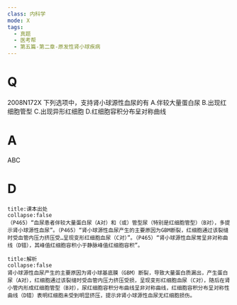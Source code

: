 ```yaml
---
class: 内科学
mode: X
tags:
  - 真题
  - 医考帮
  - 第五篇-第二章-原发性肾小球疾病
---
```


# Q
2008N172X 下列选项中，支持肾小球源性血尿的有
A.伴较大量蛋白尿
B.出现红细胞管型
C.出现异形红细胞
D.红细胞容积分布呈对称曲线

# A
ABC
# D
```ad-note
title:课本出处
collapse:false
（P465）“血尿患者伴较大量蛋白尿（A对）和（或）管型尿（特别是红细胞管型）（B对），多提示肾小球源性血尿”。（P465）“肾小球源性血尿产生的主要原因为GBM断裂，红细胞通过该裂缝时受血管内压力挤压受…呈现变形红细胞血尿（C对）”。（P465）“肾小球源性血尿常呈非对称曲线（D错），其峰值红细胞容积小于静脉峰值红细胞容积”。
```

```ad-summary
title:解析
collapse:false
肾小球源性血尿产生的主要原因为肾小球基底膜（GBM）断裂，导致大量蛋白质漏出，产生蛋白尿（A对），红细胞通过该裂缝时受血管内压力挤压受损，呈现变形红细胞血尿（C对），随后在肾小管内形成红细胞管型（B对），尿红细胞容积分布曲线呈非对称曲线，红细胞容积分布呈对称性曲线（D错）表明红细胞未受到明显挤压，提示非肾小球源性血尿无红细胞损伤。
```

